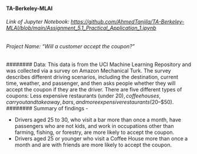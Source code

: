 #### TA-Berkeley-MLAI
###### Link of Jupyter Notebook: https://github.com/AhmedTanjila/TA-Berkeley-MLAI/blob/main/Assignment_5.1_Practical_Application_1.ipynb
###### Project Name: “Will a customer accept the coupon?” 
######## Data: This data is from the UCI Machine Learning Repository and was collected via a survey on Amazon Mechanical Turk. The survey describes different driving scenarios, including the destination, current time, weather, and passenger, and then asks people whether they will accept the coupon if they are the driver. There are five different types of coupons: Less expensive restaurants (under $20), coffee houses, carryout and takeaway, bars, and more expensive restaurants ($20–$50).
######## Summary of findings - 
- Drivers aged 25 to 30, who visit a bar more than once a month, have passengers who are not kids, and work in occupations other than farming, fishing, or forestry, are more likely to accept the coupon.
- Drivers aged 25 or younger who visit a Coffee House more than once a month and are with friends are more likely to accept the coupon.
